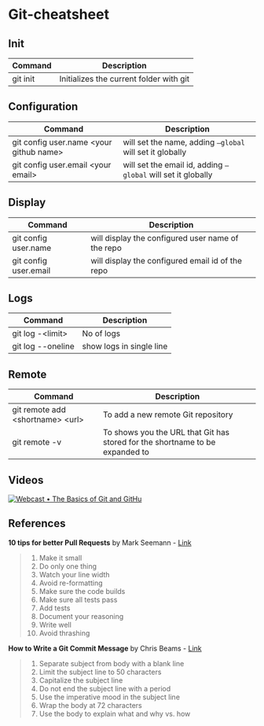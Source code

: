 # Git-cheatsheet

## Init 

| Command | Description
| ------- |--------------
| git init | Initializes the current folder with git  

## Configuration

| Command | Description
| ------- |--------------
| git config user.name \<your github name\> | will set the name, adding `–global` will set it globally
| git config user.email \<your email\> | will set the email id, adding `–global` will set it globally

## Display

| Command | Description
| ------- |--------------
|git config user.name | will display the configured user name of the repo
|git config user.email | will display the configured email id of the repo


## Logs

| Command | Description
|---------|--------------
| git log -\<limit\> | No of logs
| git log --oneline | show logs in single line


## Remote

| Command | Description
|---------|--------------
|git remote add \<shortname\> \<url\> | To add a new remote Git repository
|git remote -v | To shows you the URL that Git has stored for the shortname to be expanded to 

## Videos

[![Webcast • The Basics of Git and GitHu](https://img.youtube.com/vi/U8GBXvdmHT4/maxresdefault.jpg)](https://youtu.be/U8GBXvdmHT4)

## References

**10 tips for better Pull Requests** by Mark Seemann - [Link](https://blog.ploeh.dk/2015/01/15/10-tips-for-better-pull-requests/)
> 1. Make it small
> 2. Do only one thing
> 3. Watch your line width 
> 4. Avoid re-formatting
> 5. Make sure the code builds
> 6. Make sure all tests pass 
> 7. Add tests 
> 8. Document your reasoning
> 9. Write well
> 10. Avoid thrashing

**How to Write a Git Commit Message** by Chris Beams - [Link](https://chris.beams.io/posts/git-commit/)

> 1. Separate subject from body with a blank line
> 2. Limit the subject line to 50 characters
> 3. Capitalize the subject line
> 4. Do not end the subject line with a period
> 5. Use the imperative mood in the subject line
> 6. Wrap the body at 72 characters
> 7. Use the body to explain what and why vs. how
